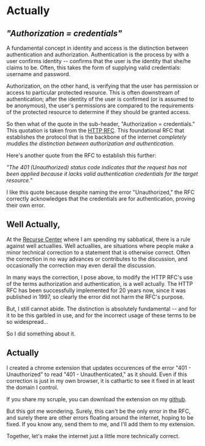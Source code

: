 # Actually

## *"Authorization = credentials"*

A fundamental concept in identity and access is the distinction between authentication and authorization.  Authentication is the process by with a user confirms identity -- confirms that the user is the identity that she/he claims to be. Often, this takes the form of supplying valid credentials: username and password.  

Authorization, on the other hand, is verifying that the user has permission or access to particular protected resource.  This is often downstream of authentication; after the identity of the user is confirmed (or is assumed to be anonymous), the user's permissions are compared to the requirements of the protected resource to determine if they should be granted access.  

So then what of the quote in the sub-header, "Authorization = credentials."  This quotation is taken from the [HTTP RFC](https://tools.ietf.org/html/rfc7235#section-4.2).  This foundational RFC that establishes the protocol that is the backbone of the internet *completely muddles the distinction between authorization and authentication.*  

Here's another quote from the RFC to establish this further:  

*"The 401 (Unauthorized) status code indicates that the request has not
   been applied because it lacks valid authentication credentials for
   the target resource."*
   
I like this quote because despite naming the error "Unauthorized," the RFC correctly acknowledges that the credentials are for authentication, proving their own error.  

## Well Actually,

At the [Recurse Center](https://www.recurse.com/) where I am spending my sabbatical, there is a rule against well actuallies.  Well actuallies, are situations where people make a minor technical correction to a statement that is otherwise correct.  Often the correction in no way advances or contributes to the discussion, and occasionally the correction may even derail the discussion.  

In many ways the correction, I pose above, to modify the HTTP RFC's use of the terms authorization and authentication, is a well actually.  The HTTP RFC has been successfully implemented for 20 years now, since it was published in 1997, so clearly the error did not harm the RFC's purpose.  

But, I still cannot abide.  The distinction is absolutely fundamental --  and for it to be this garbled in use, and for the incorrect usage of these terms to be so widespread...

So I did something about it.  

## Actually

I created a chrome extension that updates occurences of the error "401 - Unauthorized" to read "401 - Unauthenticated," as it should.  Even if this correction is just in my own browser, it is cathartic to see it fixed in at least the domain I control. 

If you share my scruple, you can download the extension on my [github](https://github.com/nikhithn/Actually).  

But this got me wondering.  Surely, this can't be the only error in the RFC, and surely there are other errors floating around the internet, hoping to be fixed.  If you know any, send them to me, and I'll add them to my extension.  

Together, let's make the internet just a little more technically correct.  
